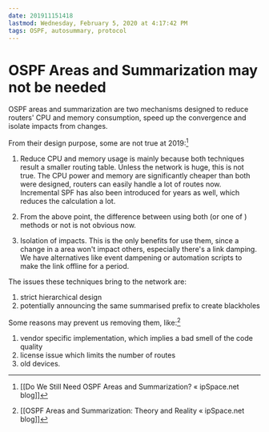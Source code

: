 ```yaml
---
date: 201911151418
lastmod: Wednesday, February 5, 2020 at 4:17:42 PM
tags: OSPF, autosummary, protocol
---
```

# OSPF Areas and Summarization may not be needed

OSPF areas and summarization are two mechanisms designed to reduce routers' CPU and memory consumption, speed up the convergence and isolate impacts from changes.

From their design purpose, some are not true at 2019:[^5DB287BAAC16]

1. Reduce CPU and memory usage is mainly because both techniques result a smaller routing table. Unless the network is huge, this is not true. The CPU power and memory are significantly cheaper than both were designed, routers can easily handle a lot of routes now. Incremental SPF has also been introduced for years as well, which reduces the calculation a lot.

2. From the above point, the difference between using both (or one of ) methods or not is not obvious now.

3. Isolation of impacts. This is the only benefits for use them, since a change in a area won't impact others, especially there's a link damping. We have alternatives like event dampening or automation scripts to make the link offline for a period.

The issues these techniques bring to the network are:

1. strict hierarchical design
2. potentially announcing the same summarised prefix to create blackholes

Some reasons may prevent us removing them, like:[^5A0B595AE728]

1. vendor specific implementation, which implies a bad smell of the code quality
2. license issue which limits the number of routes
3. old devices.



[^5A0B595AE728]: [[OSPF Areas and Summarization: Theory and Reality « ipSpace.net blog]]

[^5DB287BAAC16]: [[Do We Still Need OSPF Areas and Summarization? « ipSpace.net blog]]